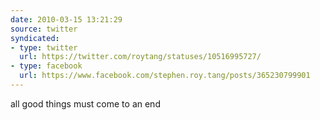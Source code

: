 ```yaml
---
date: 2010-03-15 13:21:29
source: twitter
syndicated:
- type: twitter
  url: https://twitter.com/roytang/statuses/10516995727/
- type: facebook
  url: https://www.facebook.com/stephen.roy.tang/posts/365230799901
---
```


all good things must come to an end